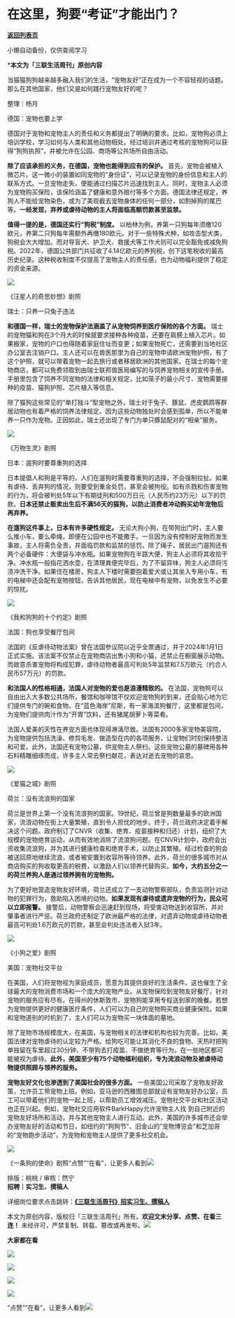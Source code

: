 # 在这里，狗要“考证”才能出门？

[**返回列表页**](/gzh/三联生活周刊)

小懒自动备份，仅供查阅学习

***本文为「三联生活周刊」原创内容**

  
  

当猫猫狗狗越来越多融入我们的生活，“宠物友好”正在成为一个不容轻视的话题。那么在其他国家，他们又是如何践行宠物友好的呢？  

  
  
整理｜杨月

  

德国：宠物也要上学

德国对于宠物和宠物主人的责任和义务都提出了明确的要求。比如，宠物狗必须上培训学校，学习如何与人类和其他动物相处。经过培训并通过考核的宠物狗可以获得“狗狗执照”，并被允许在公园、商场等公共场所自由活动。

**除了应该承担的义务，在德国，宠物也能得到应有的保护。**
首先，宠物会被植入微芯片。这一微小的装置如同宠物的“身份证”，可以记录宠物的身份信息和主人的联系方式。一旦宠物走失，便能通过扫描芯片迅速找到主人。同时，宠物主人必须为宠物购买保险，该保险涵盖了健康和意外赔付等多个方面。德国法律还规定，养狗人不能给宠物染色，或为了美观截去宠物身体的任何一部分，如割掉狗的尾巴等。**一经发现，弃养或虐待动物的主人将面临高额罚款甚至监禁。**

**值得一提的是，德国还实行“狗税”制度。**
以柏林为例，养第一只狗每年须缴120欧元，养第二只狗每年需额外再缴180欧元。对于一些特殊犬种，如攻击型犬类，狗税会大大增加。而对导盲犬、护卫犬、救援犬等工作犬则可以完全豁免或减免狗税。2022年，德国公共部门共征收了4.14亿欧元的养狗税，创下这笔税收的最高历史纪录。这种税收制度不仅提高了宠物主人的责任感，也为动物福利提供了稳定的资金来源。

![](https://mmbiz.qpic.cn/sz_mmbiz_jpg/mscgUN7TcTJj3DPzTLQQMCetAC73bVj9JiaJEvNLlsjkUTykr70nibiaq6xFWp8DTX8L62GxQx9qVhegUNuFrG4fg/640?wx_fmt=jpeg&from;=appmsg)

《汪星人的奇思妙想》剧照

瑞士：只养一只兔子违法

**和德国一样，瑞士的宠物保护法涵盖了从宠物饲养到医疗保险的各个方面。**
瑞士的宠物猫和狗在3个月大的时候就要求接种各种疫苗，还要在肩膀上植入芯片。如果搬家，宠物的户口也得随着家庭住址而变更；如果宠物死亡，还需要到当地社区办公室去注销户口。主人还可以在兽医那里为自己的宠物申请欧洲宠物护照，有了这个护照，就可以带着宠物一起去旅行或者移居欧洲的其他国家。在瑞士的每个宠物商店，都可以免费领取到由瑞士联邦兽医局编写的与饲养宠物相关的宣传手册。手册里包含了饲养不同宠物的法律和相关规定，比如笼子的最小尺寸、宠物需要接种的疫苗、猫狗护照、芯片植入等信息。

除了猫狗这些常见的“单打独斗”型宠物之外，瑞士对于兔子、豚鼠、虎皮鹦鹉等群居动物也有着严格的饲养法律规定。因为这些动物独处时会感到孤单，所以不能单养一只作为宠物。正因如此，瑞士还出现了专门为单只豚鼠配对的“相亲”服务。

![](https://mmbiz.qpic.cn/sz_mmbiz_jpg/mscgUN7TcTJj3DPzTLQQMCetAC73bVj92UKUIer2qp6F5khvE1XB9LVQrkseb8OKXQibIyAhbX2JOJvUB8zf7sA/640?wx_fmt=jpeg&from;=appmsg)

《万物生灵》剧照

日本：遛狗时要尊重狗的选择

日本提倡人和狗是平等的，人们在遛狗时需要尊重狗的选择，不会强制拉扯。如果有虐待、丢弃狗的情况，则要受到重金处罚，甚至会被拘役。如有杀戮和伤害宠物的行为，将会被判处5年以下有期徒刑和500万日元（人民币约23万元）以下的罚款。**日本还禁止贩卖出生后不满56天的猫狗，以防止消费者冲动购买幼年宠物后再弃养。**

**在遛狗这件事上，日本有许多硬性规定。**
无论大狗小狗，在带狗出门时，主人要么推小车，要么牵绳，即便在公园中也不能撒手。一旦因为没有控制好宠物而发生事故，主人将需负全责，并面临罚款和监禁的惩罚。除了绳子，居民出门遛狗还有两个必备硬件：大便袋与冲水瓶。如果宠物狗在半路大便，狗主人必须将其收拾干净。冲水瓶一般指花洒水壶，在清理粪便完毕后，为了不留异味，狗主人必须将污渍冲洗干净。如果住在楼房，狗主人下楼时需要抱着爱犬或让其坐入专用小车，有的电梯中还会配有宠物按钮，告诉其他居民，现在电梯中有宠物，以免发生不必要的惊扰。

![](https://mmbiz.qpic.cn/mmbiz_png/c2Sib3Mp7pOOaxPwPT8CLUdXf9HibUpgiaPC32MLXjMojnYvTpxRMkJnZIHZBqTH5erqHChJia0RZ2rFS5uiaSx0RIQ/640?wx_fmt=png&from;=appmsg)

《我和狗狗的十个约定》剧照

法国：狗也享受餐厅包间

法国的《反虐待动物法案》曾在法国参议院以近乎全票通过，并于2024年1月1日正式实施。该法案不仅禁止在宠物商店出售小狗和小猫，还禁止在橱窗展示动物。而故意杀害宠物将构成犯罪，虐待动物者最高可判处5年监禁和7.5万欧元（约合人民币57万元）的罚款。

**和法国人的性格相通，法国人对宠物的爱也是浪漫精致的。**
在法国，宠物狗可以自由出入大多数公共场所，餐馆和咖啡馆不仅欢迎宠物狗的到来，还会贴心地为它们提供专门的碗和食物。在“蓝色海岸”尼斯，有一家海滨狗餐厅，这里都是包间，为宠物们提供肉汁作为“开胃”饮料，还有猪尾胡萝卜等菜肴。

法国人爱美的天性在养宠方面也体现得淋漓尽致。法国有2000多家宠物美容院，为宠物提供包括洗澡、修剪毛发、做造型在内的各项服务，让宠物们时刻保持整洁和可爱。此外，法国还有宠物公墓，供宠物主人祭扫。这些宠物公墓的墓碑用各种石料精雕细琢而成，许多主人常去祭扫献花，表达对逝去宠物的哀思。

![](https://mmbiz.qpic.cn/sz_mmbiz_jpg/mscgUN7TcTJj3DPzTLQQMCetAC73bVj9HhtZR12xBGrMhGIKaUguX9esw0F6EgFHqIeZjA9ibm4ibnDSbPTib5FEQ/640?wx_fmt=jpeg&from;=appmsg)

《爱猫之城》剧照

荷兰：没有流浪狗的国家

荷兰是世界上第一个没有流浪狗的国家。19世纪，荷兰曾是狗数量最多的欧洲国家，流浪动物在街上大量繁殖，直到令人担忧的地步。终于，荷兰政府决定着手解决这个问题。政府制订了CNVR（收集、绝育、疫苗接种和归还）计划，组织了大规模的宠物绝育运动，从而有效地消除了流浪狗问题。在CNVR计划中，政府会出资收集流浪狗，并为其进行健康检查和绝育手术，以防止其繁殖。经过检查的狗会被送回原地继续流浪，或者被安置到收容所等待领养。此外，荷兰的很多城市对从商店购买的狗收取更高的税费，以激励人们以领养代替购买。**如今，大约五分之一的荷兰养狗人是通过领养拥有的宠物狗。**

为了更好地营造宠物友好环境，荷兰还成立了一支动物警察部队，负责监测针对动物的犯罪行为，救助陷入困境的动物。**如果发现有虐待或遗弃宠物的行为，民众可以立即报警。**
接警后，动物警察会迅速赶到现场，将受害动物送到收容所，并对肇事者进行严惩。荷兰政府还制定了欧洲最严格的法律，对遗弃动物或虐待动物者最高可判处1.6万欧元的罚款，甚至会判处违法者入狱3年。

![](https://mmbiz.qpic.cn/sz_mmbiz_jpg/mscgUN7TcTJj3DPzTLQQMCetAC73bVj9SrJaZcEo8qKNEIykGaskclr7Qw73T5oibdL1icv7tuW6B5qiaUlQcMtBw/640?wx_fmt=jpeg&from;=appmsg)

《小狗之爱》剧照

美国：宠物社交平台

在美国，人们将宠物视为家庭成员，愿意为其提供良好的生活条件。这也催生了全球最大的宠物消费市场和一个庞大的宠物产业。从宠物保险到宠物友好餐厅，针对宠物的服务应有尽有。在得州的休斯敦市，宠物狗能享用专程送到家的晚餐。若想为宠物提供更好的健康医疗条件，人们可以为自己的宠物购买商业健康保险。如果和宠物道别的时机到了，主人们可以为宠物买一块体面的墓地。

除了宠物市场规模庞大，在美国，与宠物相关的法律和机构也较为完善。比如，美国法律对宠物虐待的认定较为严格。给狗吃可能让其消化不良的食物、天热时把狗单独留在车里超过30分钟、不带狗去打疫苗、不做绝育等行为，在一些地区都可能被视为虐待。**此外，美国至少有75个动物福利组织，专为流浪动物及被虐待动物提供照顾与领养的服务。**

**宠物友好文化也渗透到了美国社会的很多方面。**
一些美国公司采取了宠物友好政策，允许员工带宠物上班。例如，亚马逊的西雅图总部就设有宠物友好办公室，员工可以带着他们的宠物一起上班，以帮助员工增效减压。宠物社交平台和社区活动也正在兴起。例如，宠物社交应用软件BarkHappy允许宠物主人找
到自己附近的宠物友好场所和活动，并与其他宠物主人进行互动。此外，美国的许多城市还会举办宠物友好的活动和节日，如纽约的“狗狗节”、旧金山的“宠物博览会”和芝加哥的“宠物跑步活动”，为宠物和宠物主人提供了更多社交机会。

![](https://mmbiz.qpic.cn/mmbiz_png/c2Sib3Mp7pOOaxPwPT8CLUdXf9HibUpgiaPINEc3dGMfEh48v4XUJU0fZQm5laHkE6VcqsRqJUnIhnTx5zKzEpoFA/640?wx_fmt=png&from;=appmsg)

《一条狗的使命》剧照“点赞”“在看”，让更多人看到![](https://mmbiz.qpic.cn/mmbiz_gif/c2Sib3Mp7pON9hkSZwdTibRHNZSMPyiapUCHJwlyoZVBC3SfmPmF0VKjkm3NiaToQloHFJ6icyicqZnqgXp6pSQJt5gg/640?wx_fmt=gif&from;=appmsg&wxfrom;=5&wx;_lazy=1&tp;=wxpic)  
  
  
  
  
  
排版：桃桃 / 审核：然宁  
**招聘｜实习生、撰稿人**  

详细岗位要求点击跳转：[**《三联生活周刊》招实习生、撰稿人**](http://mp.weixin.qq.com/s?__biz=MTc5MTU3NTYyMQ==&mid=2651136871&idx=3&sn=f1c0777fe9d31881e5dfca68ebc2937f&chksm=5907324d6e70bb5b3546dfe1c7b31b5fe05664bebbf36356ba9a1a352e0678444cad62875ad4&scene=21#wechat_redirect)

本文为原创内容，版权归「三联生活周刊」所有。**欢迎文末分享、点赞、在看三连！**
未经许可，严禁复制、转载、篡改或再发布。![](https://mmbiz.qpic.cn/sz_mmbiz_png/Gg7Qtoh7Aic9ZTmAdCc80b4nD7xicgPt863QWU7oNswDx19XrjfTtSl8QwatY2EEZGuNd1WRRiapDZjcDhTnNYmBg/640?wx_fmt=other&wxfrom;=5&wx;_lazy=1&wx;_co=1&retryload;=1&tp;=webp)

**大家都在看**

  
[![](https://mmbiz.qpic.cn/mmbiz_jpg/c2Sib3Mp7pOOKibUDEibFR9PkRdeItMBj1NQk54C4icdV3zX6iaP0JhhLJicqsbO12bKqDZYzoDEwtdCTiaO8lGNavuGQ/640?wx_fmt=jpeg&wxfrom;=5&wx;_lazy=1&wx;_co=1&tp;=wxpic)](https://mp.weixin.qq.com/s?__biz=MTc5MTU3NTYyMQ==&mid=2651473697&idx=1&sn=04152b8aff3575036c0e234a138805fa&scene=21#wechat_redirect)

[](https://mp.weixin.qq.com/s?__biz=MTc5MTU3NTYyMQ==&mid=2651477140&idx=1&sn=16217cdc7b5dc5a7937a1d55569b9958&scene=21#wechat_redirect)[![](https://mmbiz.qpic.cn/mmbiz_jpg/c2Sib3Mp7pOMbCIHcq4TZBiaTklXwPgP6iaYFHHPHtYQajgXztiafRjJlXZV4nwY2BZ4ocTee64YMpLGe528SX3eCQ/640?wx_fmt=jpeg&from;=appmsg&wxfrom;=5&wx;_lazy=1&wx;_co=1&tp;=wxpic)](https://mp.weixin.qq.com/s?__biz=MTc5MTU3NTYyMQ==&mid=2651477709&idx=1&sn=b523c39408dc43ce45a73ff5a4076b07&scene=21#wechat_redirect)

  

![](https://mmbiz.qpic.cn/sz_mmbiz_png/Gg7Qtoh7Aic9ZTmAdCc80b4nD7xicgPt86k1kgpU51hWCHjV92ryhVW35PLCvLhxLw9XDhXjgeDyZhHSx5EbRcfg/640?wx_fmt=other&wxfrom;=5&wx;_lazy=1&wx;_co=1&retryload;=2&tp;=webp)

  
[![](https://mmbiz.qpic.cn/mmbiz_jpg/c2Sib3Mp7pONuwrdetOsWUZLdDE1J39mLibBBe0vPzCKS1topq8p9JgG9O86KDCNS3SZl7Paa1d80gvHIBg9C0cw/640?wx_fmt=jpeg&from;=appmsg&wxfrom;=5&wx;_lazy=1&wx;_co=1&tp;=wxpic)]()  
  
“点赞”“在看”，让更多人看到![](https://mmbiz.qpic.cn/mmbiz_gif/c2Sib3Mp7pON9hkSZwdTibRHNZSMPyiapUCHJwlyoZVBC3SfmPmF0VKjkm3NiaToQloHFJ6icyicqZnqgXp6pSQJt5gg/640?wx_fmt=gif&from;=appmsg&wxfrom;=5&wx;_lazy=1&tp;=wxpic)

